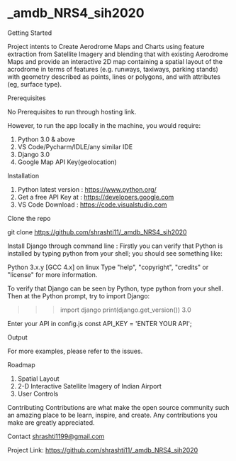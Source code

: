 # _amdb_NRS4_sih2020

Getting Started

Project intents to Create Aerodrome Maps and Charts using feature extraction from Satellite Imagery and blending that with existing Aerodrome Maps and provide an interactive 2D map containing a spatial layout of the acrodrome in terms of features (e.g. runways, taxiways, parking stands) with geometry described as points, lines or polygons, and with attributes (eg, surface type).

Prerequisites

No Prerequisites to run through hosting link.

However, to run the app locally in the machine, you would require:
1. Python 3.0 & above
2. VS Code/Pycharm/IDLE/any similar IDE
3. Django 3.0
4. Google Map API Key(geolocation)

Installation

1. Python latest version : https://www.python.org/
2. Get a free API Key at : https://developers.google.com
3. VS Code Download : https://code.visualstudio.com 

Clone the repo

git clone https://github.com/shrashti11/_amdb_NRS4_sih2020

Install Django through command line :
Firstly you can verify that Python is installed by typing python from your shell; you should see something like:

Python 3.x.y
[GCC 4.x] on linux
Type "help", "copyright", "credits" or "license" for more information.
>>>

To verify that Django can be seen by Python, type python from your shell. Then at the Python prompt, try to import Django:
>>> import django
>>> print(django.get_version())
3.0

Enter your API in config.js
const API_KEY = 'ENTER YOUR API';

Output

<a href="https://user-images.githubusercontent.com/52295576/89100767-ccaecf00-d3ae-11ea-9655-4b5dc137c716.jpg"></a>
<a href="https://user-images.githubusercontent.com/52295576/89100780-eea85180-d3ae-11ea-99a4-36d1fae12019.jpg"></a>


For more examples, please refer to the issues.

Roadmap

1. Spatial Layout
2. 2-D Interactive Satellite Imagery of Indian Airport
3. User Controls

Contributing
Contributions are what make the open source community such an amazing place to be learn, inspire, and create. Any contributions you make are greatly appreciated.

Contact
shrashti1199@gmail.com

Project Link: https://github.com/shrashti11/_amdb_NRS4_sih2020

